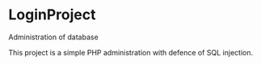 # LoginProject
Administration of database

This project is a simple PHP administration with defence of SQL injection. 
